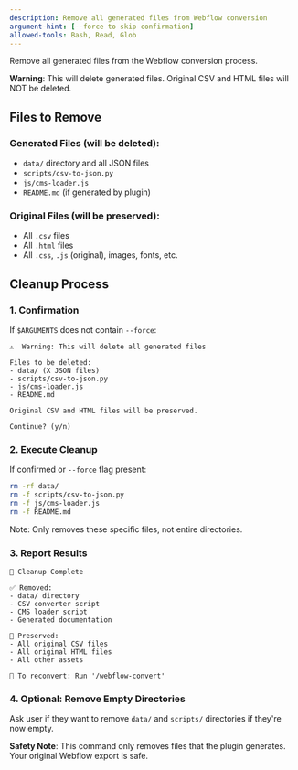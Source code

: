 ```yaml
---
description: Remove all generated files from Webflow conversion
argument-hint: [--force to skip confirmation]
allowed-tools: Bash, Read, Glob
---
```


Remove all generated files from the Webflow conversion process.

**Warning**: This will delete generated files. Original CSV and HTML files will NOT be deleted.

## Files to Remove

### Generated Files (will be deleted):
- `data/` directory and all JSON files
- `scripts/csv-to-json.py`
- `js/cms-loader.js`
- `README.md` (if generated by plugin)

### Original Files (will be preserved):
- All `.csv` files
- All `.html` files
- All `.css`, `.js` (original), images, fonts, etc.

## Cleanup Process

### 1. Confirmation
If `$ARGUMENTS` does not contain `--force`:
```
⚠️  Warning: This will delete all generated files

Files to be deleted:
- data/ (X JSON files)
- scripts/csv-to-json.py
- js/cms-loader.js
- README.md

Original CSV and HTML files will be preserved.

Continue? (y/n)
```

### 2. Execute Cleanup
If confirmed or `--force` flag present:
```bash
rm -rf data/
rm -f scripts/csv-to-json.py
rm -f js/cms-loader.js
rm -f README.md
```

Note: Only removes these specific files, not entire directories.

### 3. Report Results
```
🧹 Cleanup Complete

✅ Removed:
- data/ directory
- CSV converter script
- CMS loader script
- Generated documentation

📁 Preserved:
- All original CSV files
- All original HTML files
- All other assets

🚀 To reconvert: Run '/webflow-convert'
```

### 4. Optional: Remove Empty Directories
Ask user if they want to remove `data/` and `scripts/` directories if they're now empty.

**Safety Note**: This command only removes files that the plugin generates. Your original Webflow export is safe.
